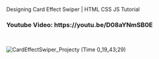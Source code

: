 Designing Card Effect Swiper | HTML CSS JS Tutorial
<br>
<h3>
Youtube Video: https://youtu.be/D08aYNmSB0E
</h3>

</br>

![CardEffectSwiper_Projecty (Time 0_19_43;29)](https://github.com/academynet/Card-Effect-Swiper/assets/139820934/9737bfa5-6ad1-4c71-8245-259a21440ba5)
